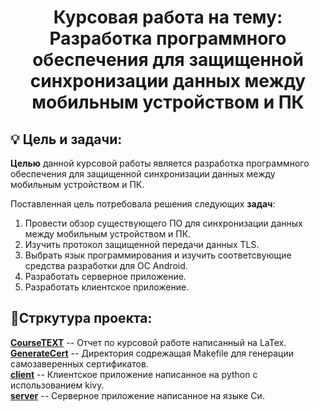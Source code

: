 
<h1 align="center">
	Курсовая работа на тему: Разработка программного обеспечения для защищенной синхронизации данных между мобильным устройством и ПК
</h1>

## 💡 Цель и задачи:
**Целью** данной курсовой работы является разработка программного обеспечения для защищенной синхронизации данных между мобильным устройством и ПК.

Поставленная цель потребовала решения следующих **задач**:

 1. Провести обзор существующего ПО для синхронизации данных между мобильным устройством и ПК.
 2. Изучить протокол защищенной передачи данных TLS.
 3. Выбрать язык программирования и изучить соответсвующие средства разработки для ОС Android.
 4. Разработать серверное приложение.
 5. Разработать клиентское приложение.

## 📃Стркутура проекта:
**[CourseTEXT](https://github.com/AYglazk0v/Course_work/tree/master/CourseTEXT)** -- Отчет по курсовой работе написанный на LaTex.\
**[GenerateCert](https://github.com/AYglazk0v/Course_work/tree/master/GenerateCert)** -- Директория содрежащая Makefile для генерации самозаверенных сертификатов.\
**[client](https://github.com/AYglazk0v/Course_work/tree/master/client)** -- Клиентское приложение написанное на python с использованием kivy.\
**[server](https://github.com/AYglazk0v/Course_work/tree/master/server)** -- Серверное приложение написанное на языке Си.

